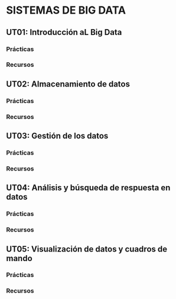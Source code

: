 # SISTEMAS DE BIG DATA



## UT01: Introducción aL Big Data

### Prácticas

### Recursos

## UT02: Almacenamiento de datos

### Prácticas

### Recursos

## UT03: Gestión de los datos

### Prácticas

### Recursos

## UT04: Análisis y búsqueda de respuesta en datos

### Prácticas

### Recursos

## UT05: Visualización de datos y cuadros de mando

### Prácticas

### Recursos
